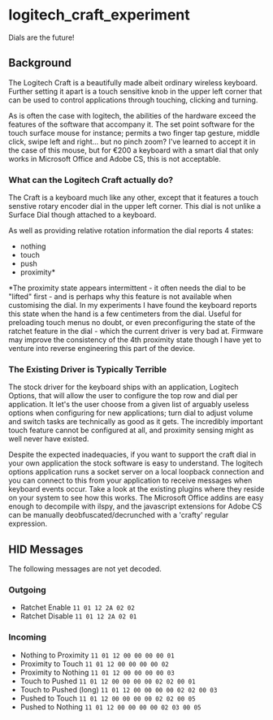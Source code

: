 # logitech_craft_experiment
Dials are the future!

## Background
The Logitech Craft is a beautifully made albeit ordinary wireless keyboard. Further setting it apart is a touch sensitive knob in the upper left corner that can be used to control applications through touching, clicking and turning.

As is often the case with logitech, the abilities of the hardware exceed the features of the software that accompany it. The set point software for the touch surface mouse for instance; permits a two finger tap gesture, middle click, swipe left and right... but no pinch zoom? I've learned to accept it in the case of this mouse, but for €200 a keyboard with a smart dial that only works in Microsoft Office and Adobe CS, this is not acceptable.

### What can the Logitech Craft actually do?
The Craft is a keyboard much like any other, except that it features a touch senstive rotary encoder dial in the upper left corner. This dial is not unlike a Surface Dial though attached to a keyboard.

As well as providing relative rotation information the dial reports 4 states:
- nothing
- touch
- push
- proximity*

*The proximity state appears intermittent - it often needs the dial to be "lifted" first - and is perhaps why this feature is not available when customising the dial. In my experiments I have found the keyboard reports this state when the hand is a few centimeters from the dial. Useful for preloading touch menus no doubt, or even preconfiguring the state of the ratchet feature in the dial - which the current driver is very bad at. Firmware may improve the consistency of the 4th proximity state though I have yet to venture into reverse engineering this part of the device.

### The Existing Driver is Typically Terrible
The stock driver for the keyboard ships with an application, Logitech Options, that will allow the user to configure the top row and dial per application. It let's the user choose from a given list of arguably useless options when configuring for new applications; turn dial to adjust volume and switch tasks are technically as good as it gets. The incredibly important touch feature cannot be configured at all, and proximity sensing might as well never have existed.

Despite the expected inadequacies, if you want to support the craft dial in your own application the stock software is easy to understand. The logitech options application runs a socket server on a local loopback connection and you can connect to this from your application to receive messages when keyboard events occur. Take a look at the existing plugins where they reside on your system to see how this works. The Microsoft Office addins are easy enough to decompile with ilspy, and the javascript extensions for Adobe CS can be manually deobfuscated/decrunched with a 'crafty' regular expression.

## HID Messages
The following messages are not yet decoded.
### Outgoing
- Ratchet Enable `11 01 12 2A 02 02`
- Ratchet Disable `11 01 12 2A 02 01`
### Incoming
- Nothing to Proximity `11 01 12 00 00 00 00 01`
- Proximity to Touch `11 01 12 00 00 00 00 02`
- Proximity to Nothing `11 01 12 00 00 00 00 03`
- Touch to Pushed `11 01 12 00 00 00 00 02 02 00 01`
- Touch to Pushed (long) `11 01 12 00 00 00 00 02 02 00 03`
- Pushed to Touch `11 01 12 00 00 00 00 02 02 00 05`
- Pushed to Nothing `11 01 12 00 00 00 00 02 03 00 05`

